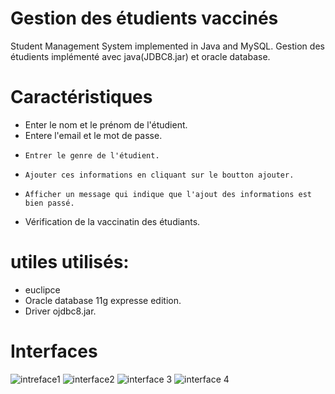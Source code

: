 # Gestion des étudients vaccinés
Student Management System implemented in Java and MySQL.
Gestion des étudients implémenté avec java(JDBC8.jar) et oracle database.

# Caractéristiques 
*	 Enter le nom  et le prénom de l'étudient.
*    Entere l'email et le mot de passe.
*     Entrer le genre de l'étudient.
*     Ajouter ces informations en cliquant sur le boutton ajouter.
*     Afficher un message qui indique que l'ajout des informations est bien passé.
*    Vérification de la vaccinatin des étudiants. 


# utiles utilisés:
* euclipce
* Oracle database 11g expresse edition.
* Driver ojdbc8.jar.
# Interfaces


![intreface1](https://user-images.githubusercontent.com/92126790/146638938-a4d5ad94-6b18-4ea8-8885-e8d55df4dbb8.jpeg)
![interface2](https://user-images.githubusercontent.com/92126790/146638940-006ba1fa-d01d-4980-a91c-624bd8e0771f.jpeg)
![interface 3](https://user-images.githubusercontent.com/92126790/146638943-a38982de-2333-4c7c-9319-467d3c6215fd.jpeg)
![interface 4](https://user-images.githubusercontent.com/92126790/146638945-2e8428f8-e9d2-44d7-867b-e14cf2d391f4.jpeg)


